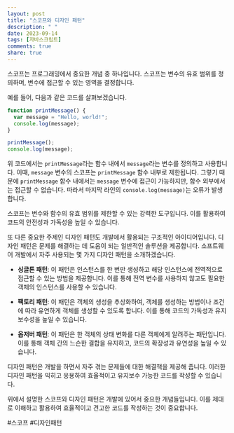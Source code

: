 ```yaml
---
layout: post
title: "스코프와 디자인 패턴"
description: " "
date: 2023-09-14
tags: [자바스크립트]
comments: true
share: true
---
```


스코프는 프로그래밍에서 중요한 개념 중 하나입니다. 스코프는 변수의 유효 범위를 정의하며, 변수에 접근할 수 있는 영역을 결정합니다.

예를 들어, 다음과 같은 코드를 살펴보겠습니다.

```javascript
function printMessage() {
  var message = "Hello, world!";
  console.log(message);
}

printMessage();
console.log(message);
```

위 코드에서는 `printMessage`라는 함수 내에서 `message`라는 변수를 정의하고 사용합니다. 이때, `message` 변수의 스코프는 `printMessage` 함수 내부로 제한됩니다. 그렇기 때문에 `printMessage` 함수 내에서는 `message` 변수에 접근이 가능하지만, 함수 외부에서는 접근할 수 없습니다. 따라서 마지막 라인의 `console.log(message)`는 오류가 발생합니다.

스코프는 변수와 함수의 유효 범위를 제한할 수 있는 강력한 도구입니다. 이를 활용하여 코드의 안전성과 가독성을 높일 수 있습니다.

또 다른 중요한 주제인 디자인 패턴도 개발에서 활용되는 구조적인 아이디어입니다. 디자인 패턴은 문제를 해결하는 데 도움이 되는 일반적인 솔루션을 제공합니다. 소프트웨어 개발에서 자주 사용되는 몇 가지 디자인 패턴을 소개하겠습니다.

- **싱글톤 패턴**: 이 패턴은 인스턴스를 한 번만 생성하고 해당 인스턴스에 전역적으로 접근할 수 있는 방법을 제공합니다. 이를 통해 전역 변수를 사용하지 않고도 필요한 객체의 인스턴스를 사용할 수 있습니다.

- **팩토리 패턴**: 이 패턴은 객체의 생성을 추상화하여, 객체를 생성하는 방법이나 조건에 따라 유연하게 객체를 생성할 수 있도록 합니다. 이를 통해 코드의 가독성과 유지보수성을 높일 수 있습니다.

- **옵저버 패턴**: 이 패턴은 한 객체의 상태 변화를 다른 객체에게 알려주는 패턴입니다. 이를 통해 객체 간의 느슨한 결합을 유지하고, 코드의 확장성과 유연성을 높일 수 있습니다.

디자인 패턴은 개발을 하면서 자주 겪는 문제들에 대한 해결책을 제공해 줍니다. 이러한 디자인 패턴을 익히고 응용하여 효율적이고 유지보수 가능한 코드를 작성할 수 있습니다.

위에서 설명한 스코프와 디자인 패턴은 개발에 있어서 중요한 개념들입니다. 이를 제대로 이해하고 활용하여 효율적이고 견고한 코드를 작성하는 것이 중요합니다.

#스코프 #디자인패턴
